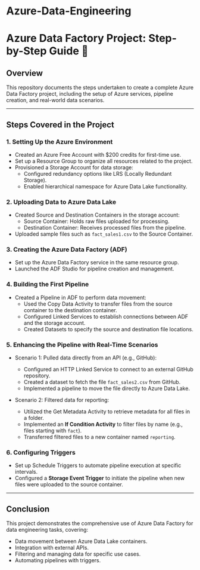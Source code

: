# Azure-Data-Engineering
# Azure Data Factory Project: Step-by-Step Guide 🚀

## Overview
This repository documents the steps undertaken to create a complete Azure Data Factory project, including the setup of Azure services, pipeline creation, and real-world data scenarios.

---

## Steps Covered in the Project

### 1. Setting Up the Azure Environment
   - Created an Azure Free Account with $200 credits for first-time use.
   - Set up a Resource Group to organize all resources related to the project.
   - Provisioned a Storage Account for data storage:
     - Configured redundancy options like LRS (Locally Redundant Storage).
     - Enabled hierarchical namespace for Azure Data Lake functionality.

### 2. Uploading Data to Azure Data Lake
   - Created Source and Destination Containers in the storage account:
     - Source Container: Holds raw files uploaded for processing.
     - Destination Container: Receives processed files from the pipeline.
   - Uploaded sample files such as `fact_sales1.csv` to the Source Container.

### 3. Creating the Azure Data Factory (ADF)
   - Set up the Azure Data Factory service in the same resource group.
   - Launched the ADF Studio for pipeline creation and management.

### 4. Building the First Pipeline
   - Created a Pipeline in ADF to perform data movement:
     - Used the Copy Data Activity to transfer files from the source container to the destination container.
     - Configured Linked Services to establish connections between ADF and the storage account.
     - Created Datasets to specify the source and destination file locations.

### 5. Enhancing the Pipeline with Real-Time Scenarios
   - Scenario 1: Pulled data directly from an API (e.g., GitHub):
     - Configured an HTTP Linked Service to connect to an external GitHub repository.
     - Created a dataset to fetch the file `fact_sales2.csv` from GitHub.
     - Implemented a pipeline to move the file directly to Azure Data Lake.

   - Scenario 2: Filtered data for reporting:
     - Utilized the Get Metadata Activity to retrieve metadata for all files in a folder.
     - Implemented an **If Condition Activity** to filter files by name (e.g., files starting with `fact`).
     - Transferred filtered files to a new container named `reporting`.

### 6. Configuring Triggers
   - Set up Schedule Triggers to automate pipeline execution at specific intervals.
   - Configured a **Storage Event Trigger** to initiate the pipeline when new files were uploaded to the source container.

---

## Conclusion
This project demonstrates the comprehensive use of Azure Data Factory for data engineering tasks, covering:
- Data movement between Azure Data Lake containers.
- Integration with external APIs.
- Filtering and managing data for specific use cases.
- Automating pipelines with triggers.

